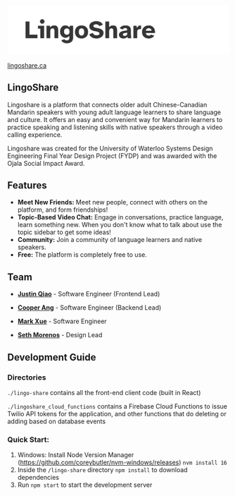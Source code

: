 ![LingoShare banner](/readme_assets/banner.png)

[lingoshare.ca](https://lingoshare.ca)

## LingoShare

Lingoshare is a platform that connects older adult Chinese-Canadian Mandarin speakers with young adult language learners to share language and culture. It offers an easy and convenient way for Mandarin learners to practice speaking and listening skills with native speakers through a video calling experience.

Lingoshare was created for the University of Waterloo Systems Design Engineering Final Year Design Project (FYDP) and was awarded with the Ojala Social Impact Award.

## Features


* **Meet New Friends:** Meet new people, connect with others on the platform, and form friendships!
* **Topic-Based Video Chat:**  Engage in conversations, practice language, learn something new. When you don't know what to talk about use the topic sidebar to get some ideas!
* **Community:** Join a community of language learners and native speakers.
* **Free:**  The platform is completely free to use.

## Team
* **[Justin Qiao](https://github.com/jqiao26)** - 
  Software Engineer (Frontend Lead)

* **[Cooper Ang](https://github.com/cooper-a)** - 
  Software Engineer (Backend Lead)

* **[Mark Xue](https://github.com/Markxue923)** - 
  Software Engineer

* **[Seth Morenos](https://www.sethvm.com/)** - Design Lead

## Development Guide

### Directories

`./lingo-share` contains all the front-end client code (built in React)

`./lingoshare_cloud_functions` contains a Firebase Cloud Functions to issue Twilio API tokens for the application, and other functions that do deleting or adding based on database events

### Quick Start:

1. Windows: Install Node Version Manager (https://github.com/coreybutler/nvm-windows/releases) `nvm install 16`
1. Inside the `/lingo-share` directory `npm install` to download dependencies
1. Run `npm start` to start the development server
